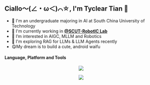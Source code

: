 ## Ciallo～(∠・ω＜)⌒☆, I'm Tyclear Tian 👋

<!--
**ttyclear/ttyclear** is a ✨ _special_ ✨ repository because its `README.md` (this file) appears on your GitHub profile.

Here are some ideas to get you started:

- 🔭 I’m currently working on ...
- 🌱 I’m currently learning ...
- 👯 I’m looking to collaborate on ...
- 🤔 I’m looking for help with ...
- 💬 Ask me about ...
- 📫 How to reach me: ...
- 😄 Pronouns: ...
- ⚡ Fun fact: ...
-->

- 🧠 I'm an undergraduate majoring in AI at South China University of Technology
- 🤖 I'm currently working in **[@SCUT-RobotIC Lab](https://github.com/SCUT-RobotIC)**
- 🔭 I’m interested in AIGC, MLLM and Robotics
- 🤨 I'm exploring RAG for LLMs & LLM Agents recently
- 😋My dream is to build a cute, android waifu

#### Language, Platform and Tools
<p align="center">
    <img src="https://skillicons.dev/icons?i=py,cpp,c,cs,md,latex,matlab,obsidian,qt" />
</p>  
<p align="center">
    <img src="https://skillicons.dev/icons?i=vscode,visualstudio,git,anaconda,docker,linux,ros,unity,ps" />
</p> 

